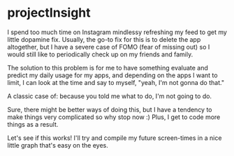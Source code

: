 # projectInsight

I spend too much time on Instagram mindlessy refreshing my feed to get my little dopamine fix. Usually, the go-to fix for this is to delete the app altogether, but I have a severe case of FOMO (fear of missing out) so I would still like to periodically check up on my friends and family.

The solution to this problem is for me to have something evaluate and predict my daily usage for my apps, and depending on the apps I want to limit, I can look at the time and say to myself, "yeah, I'm not gonna do that." 

A classic case of: because you told me what to do, I'm not going to do.

Sure, there might be better ways of doing this, but I have a tendency to make things very complicated so why stop now :) Plus, I get to code more things as a result.

Let's see if this works! I'll try and compile my future screen-times in a nice little graph that's easy on the eyes.
